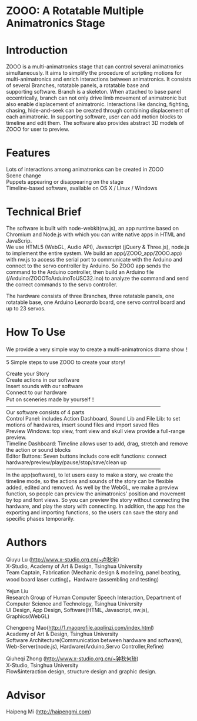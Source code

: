 # ZOOO: A Rotatable Multiple Animatronics Stage

# Introduction
ZOOO is a multi-animatronics stage that can control several animatronics simultaneously. It aims to simplify the procedure of scripting motions for multi-animatronics and enrich interactions between animatronics. It consists of several Branches, rotatable panels, a rotatable base and supporting software.
Branch is a skeleton. When attached to base panel eccentrically, branch can not only drive limb movement of animatronic but also enable displacement of animatronic. Interactions like dancing, fighting, chasing, hide-and-seek can be created through combining displacement of each animatronic.
In supporting software, user can add motion blocks to timeline and edit them. The software also provides abstract 3D models of ZOOO for user to preview.

# Features
Lots of interactions among animatronics can be created in ZOOO</br>
Scene change</br>
Puppets appearing or disappearing on the stage</br>
Timeline-based software, available on OS X / Linux / Windows</br>

# Technical Brief
The software is built with node-webkit(nw.js), an app runtime based on Chromium and Node.js with which you can write native apps in HTML and JavaScrip.</br>
We use HTML5 (WebGL, Audio API), Javascript (jQuery & Three.js), node.js to implement the entire system. We build an app(/ZOOO_app/ZOOO.app) with nw.js to access the serial port to communicate with the Arduino and connect to the servo controller by Arduino. So ZOOO app sends the command to the Arduino controller, then build an Arduino file (/Arduino/ZOOOToArduinoToUSC32.ino) to analyze the command and send the correct commands to the servo controller. </br>

The hardware consists of three Branches, three rotatable panels, one rotatable base, one Arduino Leonardo board, one servo control board and up to 23 servos.

# How To Use

We provide a very simple way to create a multi-animatronics drama show！</br>
——————————————————————————————</br>
5 Simple steps to use ZOOO to create your story!</br>

Create your Story</br>
Create actions in our software</br>
Insert sounds with our software</br>
Connect to our hardware</br>
Put on sceneries made by yourself！</br>
——————————————————————————————</br>
Our software consists of 4 parts</br>
Control Panel: includes Action Dashboard, Sound Lib and File Lib: to set motions of hardwares, insert sound files and import saved files</br>
Preview Windows: top view, front view and skull view provide a full-range preview.</br>
Timeline Dashboard: Timeline allows user to add, drag, stretch and remove the action or sound blocks</br>
Editor Buttons: Seven buttons includs core edit functions: connect hardware/preview/play/pause/stop/save/clean up</br>
——————————————————————————————</br>
In the app(software), to let users easy to make a story, we create the timeline mode, so the actions and sounds of the story can be flexible added, edited and removed. As well by the WebGL, we make a preview function, so people can preview the animatronics’ position and movement by top and font views. So you can preview the story without connecting the hardware, and play the story with connecting. In addition, the app has the exporting and importing functions, so the users can save the story and specific phases temporarily.

# Authors
Qiuyu Lu (http://www.x-studio.org.cn/~卢秋宇) </br>
X-Studio, Academy of Art & Design, Tsinghua University</br>
Team Captain, Fabrication (Mechanic design & modeling, panel beating, wood board laser cutting)，Hardware (assembling and testing)

Yejun Liu</br>
Research Group of Human Computer Speech Interaction, Department of Computer Science and Technology, Tsinghua University</br>
UI Design, App Design, Software(HTML, Javascript, nw.js),  Graphics(WebGL)</br>

Chengpeng Mao(http://1.maoprofile.applinzi.com/index.html)</br>
Academy of Art & Design, Tsinghua University</br>
Software Architecture(Communication between hardware and software), Web-Server(node.js), Hardware(Arduino,Servo Controller,Refine)


Qiuheqi Zhong (http://www.x-studio.org.cn/~钟秋何琦)</br>
X-Studio, Tsinghua University</br>
Flow&interaction design, structure design and graphic design.


# Advisor
Haipeng Mi (http://haipengmi.com)


